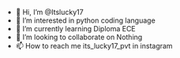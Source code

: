 - 👋 Hi, I’m @Itslucky17
- 👀 I’m interested in python coding language
- 🌱 I’m currently learning Diploma ECE
- 💞️ I’m looking to collaborate on Nothing
- 📫 How to reach me its_lucky17_pvt in instagram

<!---
Itslucky17/Itslucky17 is a ✨ special ✨ repository because its `README.md` (this file) appears on your GitHub profile.
You can click the Preview link to take a look at your changes.
--->
